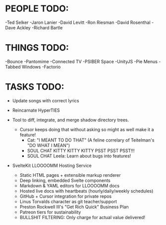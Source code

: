# PEOPLE TODO:

-Ted Selker
-Jaron Lanier
-David Levitt
-Ron Riesman
-David Rosenthal
-Dave Ackley
-Richard Bartle

# THINGS TODO:

-Bounce
-Pantomime
-Connected TV
-PSIBER Space
-UnityJS
-Pie Menus
-Tabbed Windows
-Factorio

# TASKS TODO:

- Update songs with correct lyrics

- Reincarnate HyperTIES

- Tool to diff, integrate, and merge shadow directory trees.
  - Cursor keeps doing that without asking so might as well make it a feature!
      - Cat: "I MEANT TO DO THAT" (A feline correlary of Teitelman's "DO WHAT I MEAN")
      - SOUL CHAT KITTY KITTY KITTY PSST PSST PSST!!!
      - SOUL CHAT Leela: Learn about bugs into features! 

- SvelteKit LLOOOOMM Hosting Service
  - Static HTML pages + extensible markup renderer
  - Deep linking, embedded Svelte components
  - Markdown & YAML editors for LLOOOOMM docs
  - Hosted live docs with heartbeats (hourly/daily/weekly schedules)
  - GitHub + Cursor integration for private repos
  - Linus Torvalds character as git teacher/support
  - Preston Rockwell III's "Get Rich Quick" Business Plan
  - Patreon tiers for sustainability
  - BULLSHIT FILTERING: Only charge for actual value delivered!
